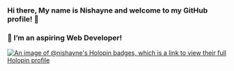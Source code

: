 ### Hi there, My name is Nishayne and welcome to my GitHub profile! 👋
### 🌱 I’m an aspiring Web Developer!
[![An image of @nishayne's Holopin badges, which is a link to view their full Holopin profile](https://holopin.me/nishayne)](https://holopin.io/@nishayne)
<!--
**Nishayne/Nishayne** is a ✨ _special_ ✨ repository because its `README.md` (this file) appears on your GitHub profile.

Here are some ideas to get you started:

- 🔭 I’m currently working on ...
- 🌱 I’m currently learning ...
- 👯 I’m looking to collaborate on ...
- 🤔 I’m looking for help with ...
- 💬 Ask me about ...
- 📫 How to reach me: ...
- 😄 Pronouns: ...
- ⚡ Fun fact: ...
-->
